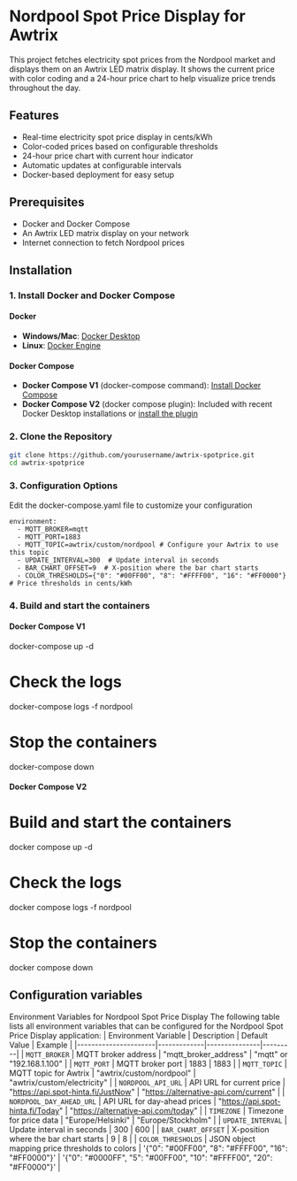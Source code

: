 # Nordpool Spot Price Display for Awtrix

This project fetches electricity spot prices from the Nordpool market and displays them on an Awtrix LED matrix display. It shows the current price with color coding and a 24-hour price chart to help visualize price trends throughout the day.

## Features

- Real-time electricity spot price display in cents/kWh
- Color-coded prices based on configurable thresholds
- 24-hour price chart with current hour indicator
- Automatic updates at configurable intervals
- Docker-based deployment for easy setup

## Prerequisites

- Docker and Docker Compose
- An Awtrix LED matrix display on your network
- Internet connection to fetch Nordpool prices

## Installation

### 1. Install Docker and Docker Compose

#### Docker
- **Windows/Mac**: [Docker Desktop](https://www.docker.com/products/docker-desktop/)
- **Linux**: [Docker Engine](https://docs.docker.com/engine/install/)

#### Docker Compose
- **Docker Compose V1** (docker-compose command): [Install Docker Compose](https://docs.docker.com/compose/install/)
- **Docker Compose V2** (docker compose plugin): Included with recent Docker Desktop installations or [install the plugin](https://docs.docker.com/compose/install/linux/)

### 2. Clone the Repository

```bash
git clone https://github.com/yourusername/awtrix-spotprice.git
cd awtrix-spotprice
```

### 3. Configuration Options

Edit the docker-compose.yaml file to customize your configuration

```
environment:
  - MQTT_BROKER=mqtt
  - MQTT_PORT=1883
  - MQTT_TOPIC=awtrix/custom/nordpool # Configure your Awtrix to use this topic
  - UPDATE_INTERVAL=300  # Update interval in seconds
  - BAR_CHART_OFFSET=9  # X-position where the bar chart starts
  - COLOR_THRESHOLDS={"0": "#00FF00", "8": "#FFFF00", "16": "#FF0000"}  # Price thresholds in cents/kWh
```

### 4. Build and start the containers

#### Docker Compose V1
docker-compose up -d

# Check the logs
docker-compose logs -f nordpool

# Stop the containers
docker-compose down

#### Docker Compose V2
# Build and start the containers
docker compose up -d

# Check the logs
docker compose logs -f nordpool

# Stop the containers
docker compose down


## Configuration variables
Environment Variables for Nordpool Spot Price Display
The following table lists all environment variables that can be configured for the Nordpool Spot Price Display application:
| Environment Variable | Description | Default Value | Example |
|----------------------|-------------|---------------|---------|
| `MQTT_BROKER` | MQTT broker address | "mqtt_broker_address" | "mqtt" or "192.168.1.100" |
| `MQTT_PORT` | MQTT broker port | 1883 | 1883 |
| `MQTT_TOPIC` | MQTT topic for Awtrix | "awtrix/custom/nordpool" | "awtrix/custom/electricity" |
| `NORDPOOL_API_URL` | API URL for current price | "https://api.spot-hinta.fi/JustNow" | "https://alternative-api.com/current" |
| `NORDPOOL_DAY_AHEAD_URL` | API URL for day-ahead prices | "https://api.spot-hinta.fi/Today" | "https://alternative-api.com/today" |
| `TIMEZONE` | Timezone for price data | "Europe/Helsinki" | "Europe/Stockholm" |
| `UPDATE_INTERVAL` | Update interval in seconds | 300 | 600 |
| `BAR_CHART_OFFSET` | X-position where the bar chart starts | 9 | 8 |
| `COLOR_THRESHOLDS` | JSON object mapping price thresholds to colors | '{"0": "#00FF00", "8": "#FFFF00", "16": "#FF0000"}' | '{"0": "#0000FF", "5": "#00FF00", "10": "#FFFF00", "20": "#FF0000"}' |
